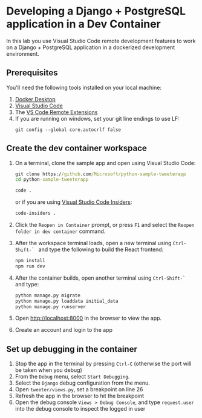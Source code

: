 # Developing a Django + PostgreSQL application in a Dev Container

In this lab you use Visual Studio Code remote development features to work on a Django + PostgreSQL application in a dockerized development environment.


## Prerequisites

You'll need the following tools installed on your local machine:

1. [Docker Desktop](https://www.docker.com/products/docker-desktop)
1. [Visual Studio Code](https://code.visualstudio.com/)
1. The [VS Code Remote Extensions](https://aka.ms/vscode-remote) 
1. If you are running on windows, set your git line endings to use LF:
    ```
    git config --global core.autocrlf false
    ```

## Create the dev container workspace

1. On a terminal, clone the sample app and open using Visual Studio Code:

    ```cmd
    git clone https://github.com/Microsoft/python-sample-tweeterapp
    cd python-sample-tweeterapp
    ```
    ```cmd
    code .
    ```
    or if you are using [Visual Studio Code Insiders](https://code.visualstudio.com/insiders/):
    ```cmd
    code-insiders .
    ```

1. Click the `Reopen in Container` prompt, or press `F1` and select the `Reopen folder in dev container` command.

1. After the workspace terminal loads, open a new terminal using ```Ctrl-Shift-` ``` and type the following to build the React frontend:

    ```cmd
    npm install
    npm run dev
    ```

1. After the container builds, open another terminal using ```Ctrl-Shift-` ``` and type:

    ```cmd
    python manage.py migrate
    python manage.py loaddata initial_data
    python manage.py runserver
    ```

1. Open [http://localhost:8000](http://localhost:8000) in the browser to view the app.
1. Create an account and login to the app

## Set up debugging in the container

1. Stop the app in the terminal by pressing `Ctrl-C` (otherwise the port will be taken when you debug)
1. From the `Debug` menu, select `Start Debugging`.
1. Select the `Django` debug configuration from the menu.
1. Open `tweeter/views.py`, set a breakpoint on line 26
1. Refresh the app in the browser to hit the breakpoint
1. Open the debug console `Views > Debug Console`, and type `request.user` into the debug console to inspect the logged in user
